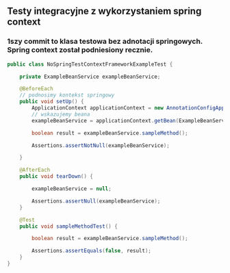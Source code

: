 ## Testy integracyjne z wykorzystaniem spring context
### 1szy commit to klasa testowa bez adnotacji springowych. Spring context został podniesiony recznie.
```java
public class NoSpringTestContextFrameworkExampleTest {

    private ExampleBeanService exampleBeanService;

    @BeforeEach
    // podnosimy kontekst springowy
    public void setUp() {
        ApplicationContext applicationContext = new AnnotationConfigApplicationContext(ConfigScanBean.class);
        // wskazujemy beana
        exampleBeanService = applicationContext.getBean(ExampleBeanService.class);

        boolean result = exampleBeanService.sampleMethod();

        Assertions.assertNotNull(exampleBeanService);

    }

    @AfterEach
    public void tearDown() {

        exampleBeanService = null;

        Assertions.assertNull(exampleBeanService);
    }

    @Test
    public void sampleMethodTest() {

        boolean result = exampleBeanService.sampleMethod();

        Assertions.assertEquals(false, result);
    }
}
```